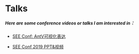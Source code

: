 # Talks

##### Here are some conference videos or talks I am interested in：


- [SEE Conf: AntV可视化表达](https://v.youku.com/v_show/id_XMzMwNDMwMjcxNg==.html)

- [SEE Conf 2019 PPT&视频](https://www.yuque.com/seeconf/content/kbnzac)